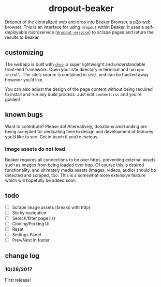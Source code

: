 <h1 align="center">dropout-beaker</h1>

Dropout of the centralized web and drop into Beaker Browser, a p2p web browser. This is an interface for using `dropout` within Beaker. It uses a self-deployable microservice ([`dropout-service`](https://github.com/jondashkyle/dropout-service)) to scrape pages and return the results to Beaker.

## customizing

The webapp is built with [`choo`](https://github.com/choojs/choo), a super lightweight and understandable front-end framework. Open your site directory in terminal and run `npm install`. The site’s source is contained in `src/`, and can be hacked away however you’d like.

You can also adjust the design of the page content without being required to install and run any build process. Just edit `content.css` and you’re golden!

## known bugs

Want to contribute? Please do! Alternatively, donations and funding are being accepted for dedicating time to design and development of features you’d like to see. Get in touch if you’re curious.

### Image assets do not load

Beaker requires all connections to be over https, preventing external assets such as images from being loaded over http. Of course this is desired functionality, and ultimately media assets (images, videos, audio) should be detected and scraped, too. This is a somewhat more extensive feature which will hopefully be added soon.

## todo

- [ ] Scrape image assets (breaks with http)
- [ ] Sticky navigation
- [ ] Search/filter page list
- [ ] Cloning/Forking UI
- [ ] Reset
- [ ] Settings Panel
- [ ] Prev/Next in footer

## change log

### 10/28/2017

First release!